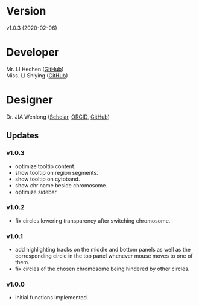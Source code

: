 # Version
v1.0.3 (2020-02-06)

# Developer
Mr. LI Hechen ([GitHub](https://github.com/lhc70000))<br/>
Miss. LI Shiying ([GitHub](https://github.com/CherineLee))

# Designer
Dr. JIA Wenlong ([Scholar](https://scholar.google.com.hk/citations?user=eupQCQEAAAAJ), [ORCID](https://orcid.org/0000-0002-7136-9919), [GitHub](https://github.com/Nobel-Justin))

## Updates
### v1.0.3
   - optimize tooltip content.
   - show tooltip on region segments.
   - show tooltip on cytoband.
   - show chr name beside chromosome.
   - optimize sidebar.

### v1.0.2
   - fix circles lowering transparency after switching chromosome.

### v1.0.1
   - add highlighting tracks on the middle and bottom panels as well as the corresponding circle in the top panel whenever mouse moves to one of them.
   - fix circles of the chosen chromosome being hindered by other circles.

### v1.0.0
   - initial functions implemented.
